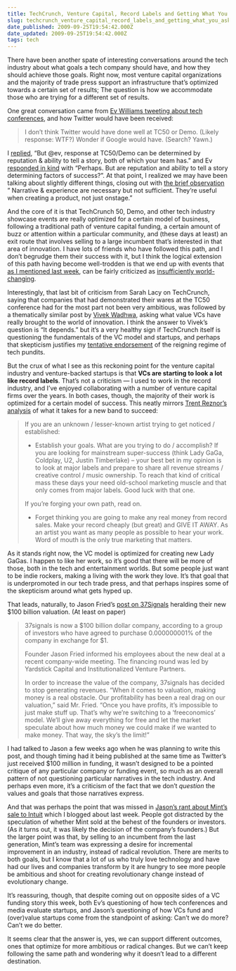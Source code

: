 ```yaml
---
title: TechCrunch, Venture Capital, Record Labels and Getting What You Asked For
slug: techcrunch_venture_capital_record_labels_and_getting_what_you_asked_for
date_published: 2009-09-25T19:54:42.000Z
date_updated: 2009-09-25T19:54:42.000Z
tags: tech
---
```


There have been another spate of interesting conversations around the tech industry about what goals a tech company should have, and how they should achieve those goals. Right now, most venture capital organizations and the majority of trade press support an infrastructure that’s optimized towards a certain set of results; The question is how we accommodate those who are trying for a different set of results.

One great conversation came from [Ev Williams tweeting about tech conferences](http://twitter.com/ev/status/4299886033), and how Twitter would have been received:

> I don’t think Twitter would have done well at TC50 or Demo. (Likely response: WTF?) Wonder if Google would have. (Search? Yawn.)

I [replied](http://twitter.com/anildash/status/4303302101), “But @ev, response at TC50/Demo can be determined by reputation & ability to tell a story, both of which your team has.” and Ev [responded in kind](http://twitter.com/ev/status/4303359740) with “Perhaps. But are reputation and ability to tell a story determining factors of success?”. At that point, I realized we may have been talking about slightly different things, closing out with [the brief observation](http://twitter.com/anildash/status/4303678154) ” Narrative & experience are necessary but not sufficient. They’re useful when creating a product, not just onstage.”

And the core of it is that TechCrunch 50, Demo, and other tech industry showcase events are really optimized for a certain model of business, following a traditional path of venture capital funding, a certain amount of buzz or attention within a particular community, and (these days at least) an exit route that involves selling to a large incumbent that’s interested in that area of innovation. I have lots of friends who have followed this path, and I don’t begrudge them their success with it, but I think the logical extension of this path having become well-trodden is that we end up with events that [as I mentioned last week](http://dashes.com/anil/2009/09/these-things-are-related.html), can be fairly criticized as [insufficiently world-changing](http://www.techcrunch.com/2009/09/17/memo-to-start-ups-you%E2%80%99re-supposed-to-be-changing-the-world-remember/).

Interestingly, that last bit of criticism from Sarah Lacy on TechCrunch, saying that companies that had demonstrated their wares at the TC50 conference had for the most part not been very ambitious, was followed by a thematically similar post by [Vivek Wadhwa](http://www.techcrunch.com/2009/09/20/what-have-vcs-really-done-for-innovation/), asking what value VCs have really brought to the world of innovation. I think the answer to Vivek’s question is “It depends.” but it’s a very healthy sign if TechCrunch itself is questioning the fundamentals of the VC model and startups, and perhaps that skepticism justifies my [tentative endorsement](http://dashes.com/anil/2009/08/in-defense-of-the-punditocracy.html) of the reigning regime of tech pundits.

But the crux of what I see as this reckoning point for the venture capital industry and venture-backed startups is that **VCs are starting to look a lot like record labels**. That’s not a criticism — I used to work in the record industry, and I’ve enjoyed collaborating with a number of venture capital firms over the years. In both cases, though, the majority of their work is optimized for a certain model of success. This neatly mirrors [Trent Reznor’s analysis](http://forum.nin.com/bb/read.php?30,767183,page=1) of what it takes for a new band to succeed:

> If you are an unknown / lesser-known artist trying to get noticed / established:
> 
> - Establish your goals. What are you trying to do / accomplish? If you are looking for mainstream super-success (think Lady GaGa, Coldplay, U2, Justin Timberlake) – your best bet in my opinion is to look at major labels and prepare to share all revenue streams / creative control / music ownership. To reach that kind of critical mass these days your need old-school marketing muscle and that only comes from major labels. Good luck with that one.
> 
> If you’re forging your own path, read on.
> - Forget thinking you are going to make any real money from record sales. Make your record cheaply (but great) and GIVE IT AWAY. As an artist you want as many people as possible to hear your work. Word of mouth is the only true marketing that matters.

As it stands right now, the VC model is optimized for creating new Lady GaGas. I happen to like her work, so it’s good that there will be more of those, both in the tech and entertainment worlds. But some people just want to be indie rockers, making a living with the work they love. It’s that goal that is underpromoted in our tech trade press, and that perhaps inspires some of the skepticism around what gets hyped up.

That leads, naturally, to Jason Fried’s [post on 37Signals](http://37signals.com/svn/posts/1941-press-release-37signals-valuation-tops-100-billion-after-bold-vc-investment) heralding their new $100 billion valuation. (At least on paper)

> 37signals is now a $100 billion dollar company, according to a group of investors who have agreed to purchase 0.000000001% of the company in exchange for $1.
> 
> Founder Jason Fried informed his employees about the new deal at a recent company-wide meeting. The financing round was led by Yardstick Capital and Institutionalized Venture Partners.
> 
> In order to increase the value of the company, 37signals has decided to stop generating revenues. “When it comes to valuation, making money is a real obstacle. Our profitability has been a real drag on our valuation,” said Mr. Fried. “Once you have profits, it’s impossible to just make stuff up. That’s why we’re switching to a ‘freeconomics’ model. We’ll give away everything for free and let the market speculate about how much money we could make if we wanted to make money. That way, the sky’s the limit!”

I had talked to Jason a few weeks ago when he was planning to write this post, and though timing had it being published at the same time as Twitter’s just received $100 million in funding, it wasn’t designed to be a pointed critique of any particular company or funding event, so much as an overall pattern of not questioning particular narratives in the tech industry. And perhaps even more, it’s a criticism of the fact that we don’t *question* the values and goals that those narratives express.

And that was perhaps the point that was missed in [Jason’s rant about Mint’s sale to Intuit](http://37signals.com/svn/posts/1927-the-next-generation-bends-over) which I blogged about last week. People got distracted by the speculation of whether Mint sold at the behest of the founders or investors. (As it turns out, it was likely the decision of the company’s founders.) But the larger point was that, by selling to an incumbent from the last generation, Mint’s team was expressing a desire for incremental improvement in an industry, instead of radical revolution. There are merits to both goals, but I know that a lot of us who truly love technology and have had our lives and companies transform by it are hungry to see more people be ambitious and shoot for creating revolutionary change instead of evolutionary change.

It’s reassuring, though, that despite coming out on opposite sides of a VC funding story this week, both Ev’s questioning of how tech conferences and media evaluate startups, and Jason’s questioning of how VCs fund and (over)value startups come from the standpoint of asking: Can’t we do more? Can’t we do better.

It seems clear that the answer is, yes, we can support different outcomes, ones that optimize for more ambitious or radical changes. But we can’t keep following the same path and wondering why it doesn’t lead to a different destination.
